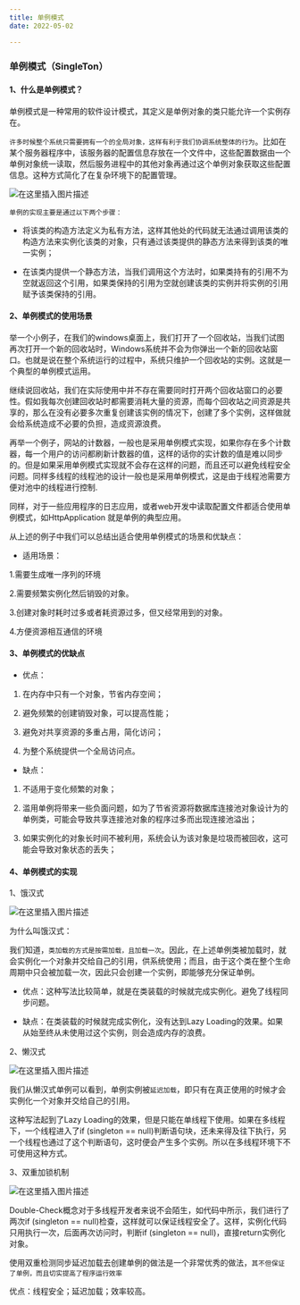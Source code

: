 ```yaml
---
title: 单例模式
date: 2022-05-02

---
```


### 单例模式（SingleTon）

#### 1、什么是单例模式？

单例模式是一种常用的软件设计模式，其定义是单例对象的类只能允许一个实例存在。

`许多时候整个系统只需要拥有一个的全局对象，这样有利于我们协调系统整体的行为`。比如在某个服务器程序中，该服务器的配置信息存放在一个文件中，这些配置数据由一个单例对象统一读取，然后服务进程中的其他对象再通过这个单例对象获取这些配置信息。这种方式简化了在复杂环境下的配置管理。

![在这里插入图片描述](https://img-blog.csdnimg.cn/74641354f8124fea84f333d7d59d0b42.png?x-oss-process=image/watermark,type_d3F5LXplbmhlaQ,shadow_50,text_Q1NETiBAbGVlZGNvZGVKb2huMDE=,size_20,color_FFFFFF,t_70,g_se,x_16)

`单例的实现主要是通过以下两个步骤：`

* 将该类的构造方法定义为私有方法，这样其他处的代码就无法通过调用该类的构造方法来实例化该类的对象，只有通过该类提供的静态方法来得到该类的唯一实例；

* 在该类内提供一个静态方法，当我们调用这个方法时，如果类持有的引用不为空就返回这个引用，如果类保持的引用为空就创建该类的实例并将实例的引用赋予该类保持的引用。

#### 2、单例模式的使用场景

举一个小例子，在我们的windows桌面上，我们打开了一个回收站，当我们试图再次打开一个新的回收站时，Windows系统并不会为你弹出一个新的回收站窗口。也就是说在整个系统运行的过程中，系统只维护一个回收站的实例。这就是一个典型的单例模式运用。

继续说回收站，我们在实际使用中并不存在需要同时打开两个回收站窗口的必要性。假如我每次创建回收站时都需要消耗大量的资源，而每个回收站之间资源是共享的，那么在没有必要多次重复创建该实例的情况下，创建了多个实例，这样做就会给系统造成不必要的负担，造成资源浪费。

再举一个例子，网站的计数器，一般也是采用单例模式实现，如果你存在多个计数器，每一个用户的访问都刷新计数器的值，这样的话你的实计数的值是难以同步的。但是如果采用单例模式实现就不会存在这样的问题，而且还可以避免线程安全问题。同样多线程的线程池的设计一般也是采用单例模式，这是由于线程池需要方便对池中的线程进行控制.

 同样，对于一些应用程序的日志应用，或者web开发中读取配置文件都适合使用单例模式，如HttpApplication 就是单例的典型应用。

从上述的例子中我们可以总结出适合使用单例模式的场景和优缺点：

* 适用场景：

1.需要生成唯一序列的环境

2.需要频繁实例化然后销毁的对象。

3.创建对象时耗时过多或者耗资源过多，但又经常用到的对象。 

4.方便资源相互通信的环境

#### 3、单例模式的优缺点

* 优点：

1. 在内存中只有一个对象，节省内存空间；

2. 避免频繁的创建销毁对象，可以提高性能；

3. 避免对共享资源的多重占用，简化访问；

4. 为整个系统提供一个全局访问点。

* 缺点：

1. 不适用于变化频繁的对象；

2. 滥用单例将带来一些负面问题，如为了节省资源将数据库连接池对象设计为的单例类，可能会导致共享连接池对象的程序过多而出现连接池溢出；

3. 如果实例化的对象长时间不被利用，系统会认为该对象是垃圾而被回收，这可能会导致对象状态的丢失；

#### 4、单例模式的实现

1、饿汉式

![在这里插入图片描述](https://img-blog.csdnimg.cn/ca3e712cf3b840029882797581c006d1.png?x-oss-process=image/watermark,type_d3F5LXplbmhlaQ,shadow_50,text_Q1NETiBAbGVlZGNvZGVKb2huMDE=,size_17,color_FFFFFF,t_70,g_se,x_16)

为什么叫饿汉式：

我们知道，`类加载的方式是按需加载，且加载一次`。因此，在上述单例类被加载时，就会实例化一个对象并交给自己的引用，供系统使用；而且，由于这个类在整个生命周期中只会被加载一次，因此只会创建一个实例，即能够充分保证单例。

* 优点：这种写法比较简单，就是在类装载的时候就完成实例化。避免了线程同步问题。

* 缺点：在类装载的时候就完成实例化，没有达到Lazy Loading的效果。如果从始至终从未使用过这个实例，则会造成内存的浪费。


2、懒汉式

![在这里插入图片描述](https://img-blog.csdnimg.cn/46d7255c88b04a158c17531cfd3cadf1.png?x-oss-process=image/watermark,type_d3F5LXplbmhlaQ,shadow_50,text_Q1NETiBAbGVlZGNvZGVKb2huMDE=,size_15,color_FFFFFF,t_70,g_se,x_16)

我们从懒汉式单例可以看到，单例实例被`延迟加载`，即只有在真正使用的时候才会实例化一个对象并交给自己的引用。

这种写法起到了Lazy Loading的效果，但是只能在单线程下使用。如果在多线程下，一个线程进入了if (singleton == null)判断语句块，还未来得及往下执行，另一个线程也通过了这个判断语句，这时便会产生多个实例。所以在多线程环境下不可使用这种方式。

3、双重加锁机制

![在这里插入图片描述](https://img-blog.csdnimg.cn/a1e59a41e861487aa6d27c9106792df3.png?x-oss-process=image/watermark,type_d3F5LXplbmhlaQ,shadow_50,text_Q1NETiBAbGVlZGNvZGVKb2huMDE=,size_14,color_FFFFFF,t_70,g_se,x_16)

Double-Check概念对于多线程开发者来说不会陌生，如代码中所示，我们进行了两次if (singleton == null)检查，这样就可以保证线程安全了。这样，实例化代码只用执行一次，后面再次访问时，判断if (singleton == null)，直接return实例化对象。

使用双重检测同步延迟加载去创建单例的做法是一个非常优秀的做法，`其不但保证了单例，而且切实提高了程序运行效率`

优点：线程安全；延迟加载；效率较高。



